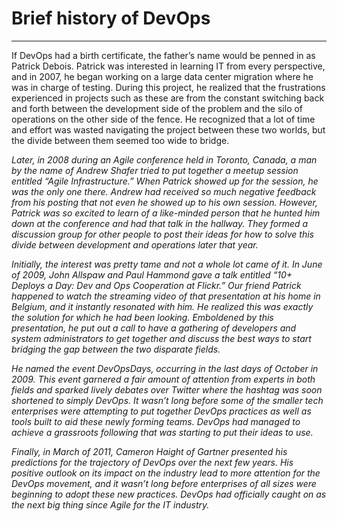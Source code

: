 # Brief history of DevOps
________________________________________
 If DevOps had a birth certificate, the father’s name would be penned in as Patrick Debois. Patrick was interested in learning IT from every perspective, and in 2007, he began working on a large data center migration where he was in charge of testing. During this project, he realized that the frustrations experienced in projects such as these are from the constant switching back and forth between the development side of the problem and the silo of operations on the other side of the fence. He recognized that a lot of time and effort was wasted navigating the project between these two worlds, but the divide between them seemed too wide to bridge.

 *Later, in 2008 during an Agile conference held in Toronto, Canada, a man by the name of Andrew Shafer tried to put together a meetup session entitled “Agile Infrastructure.” When Patrick showed up for the session, he was the only one there. Andrew had received so much negative feedback from his posting that not even he showed up to his own session. However, Patrick was so excited to learn of a like-minded person that he hunted him down at the conference and had that talk in the hallway. They formed a discussion group for other people to post their ideas for how to solve this divide between development and operations later that year.*

*Initially, the interest was pretty tame and not a whole lot came of it. In June of 2009, John Allspaw and Paul Hammond gave a talk entitled “10+ Deploys a Day: Dev and Ops Cooperation at Flickr.” Our friend Patrick happened to watch the streaming video of that presentation at his home in Belgium, and it instantly resonated with him. He realized this was exactly the solution for which he had been looking. Emboldened by this presentation, he put out a call to have a gathering of developers and system administrators to get together and discuss the best ways to start bridging the gap between the two disparate fields.*

*He named the event DevOpsDays, occurring in the last days of October in 2009. This event garnered a fair amount of attention from experts in both fields and sparked lively debates over Twitter where the hashtag was soon shortened to simply DevOps. It wasn’t long before some of the smaller tech enterprises were attempting to put together DevOps practices as well as tools built to aid these newly forming teams. DevOps had managed to achieve a grassroots following that was starting to put their ideas to use.*

*Finally, in March of 2011, Cameron Haight of Gartner presented his predictions for the trajectory of DevOps over the next few years. His positive outlook on its impact on the industry lead to more attention for the DevOps movement, and it wasn’t long before enterprises of all sizes were beginning to adopt these new practices. DevOps had officially caught on as the next big thing since Agile for the IT industry.*

